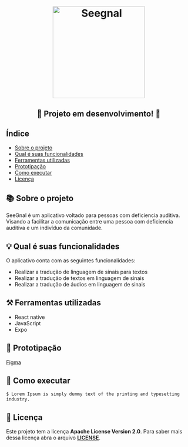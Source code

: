 <h1 align="center">
  <img alt="Seegnal" title="Seegnal" src="https://media.discordapp.net/attachments/1050541656820154471/1053782296584536145/image.png?width=456&height=407" width="250" alt="SeeGnal Logo">
</h1>

<h2 align="center">🚧 Projeto em desenvolvimento! 🚧</h2>

<h2>Índice</h2>

- [Sobre o projeto](#-Sobre-o-projeto)
- [Qual é suas funcionalidades](#-Qual-foi-a-nossa-solução)
- [Ferramentas utilizadas](#-Ferramentas-utilizadas)
- [Prototipação](#-Prototipação)
- [Como executar](#-Como-executar)
- [Licença](#-Licença)

<!-- Vamos colocar um GIF -->
<!-- <h1 align="center">
  <img alt="Parque Tecnológico" title="Parque Tecnológico" src="https://cdn.discordapp.com/attachments/900946220971868193/1050926126115082280/logo.png">
</h1> -->

<h2>📚 Sobre o projeto</h2>

SeeGnal é um aplicativo voltado para pessoas com deficiencia auditiva. Visando a facilitar a comunicação entre uma pessoa com deficiencia auditiva e um indivíduo da comunidade.

<h2>💡 Qual é suas funcionalidades</h2>

O aplicativo conta com as seguintes funcionalidades:
  * Realizar a tradução de linguagem de sinais para textos
  * Realizar a tradução de textos em linguagem de sinais
  * Realizar a tradução de áudios em linguagem de sinais 

<h2>⚒️ Ferramentas utilizadas</h2>

- React native
- JavaScript
- Expo

<h2>📱 Prototipação </h2>

[Figma](https://www.figma.com/file/ErVfpTLLmZyty9clwxuOcm/Untitled?node-id=0%3A1&t=k3rPqphxCYBYl5C2-1)

<h2>🏁 Como executar</h2>

```shell
$ Lorem Ipsum is simply dummy text of the printing and typesetting industry.
```

<h2>📖 Licença</h2>

Este projeto tem a licença **Apache License Version 2.0**. Para saber mais dessa
licença abra o arquivo **[LICENSE](./LICENSE)**.
